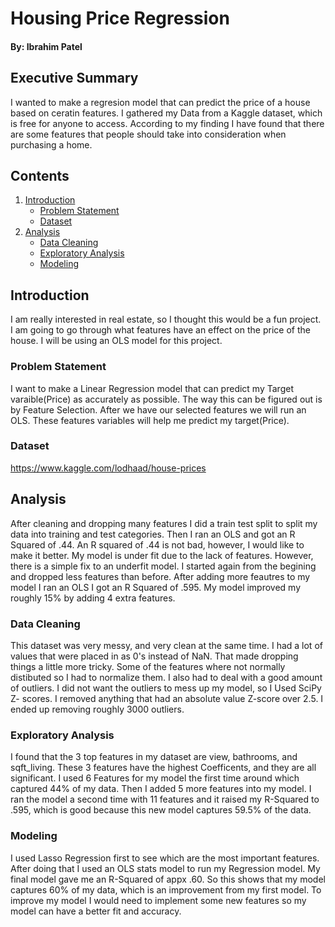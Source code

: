 # Housing Price Regression
#### By: Ibrahim Patel

## Executive Summary
I wanted to make a regresion model that can predict the price of a house based on ceratin features. I gathered my Data from a Kaggle dataset, which is free for anyone to access. According to my finding I have found that there are some features that people should take into consideration when purchasing a home.

## Contents
1. [Introduction](#introduction)
    - [Problem Statement](#problem_statement)
    - [Dataset](#dataset)
2. [Analysis](#analysis)
    - [Data Cleaning](#data_cleaning)
    - [Exploratory Analysis](#exploratory_analysis)
    - [Modeling](#modeling)

## Introduction <a name="introduction"></a>
I am really interested in real estate, so I thought this would be a fun project. I am going to go through what features have an effect on the price of the house. I will be using an OLS model for this project.

### Problem Statement <a name="problem_statement"></a>
I want to make a Linear Regression model that can predict my Target varaible(Price) as accurately as possible. The way this can be figured out is by Feature Selection. After we have our selected features we will run an OLS. These features variables will help me predict my target(Price).

### Dataset <a name="dataset"></a>

https://www.kaggle.com/lodhaad/house-prices

## Analysis <a name="analysis"></a>
After cleaning and dropping many features I did a train test split to split my data into training and test categories. Then I ran an OLS and got an R Squared of .44. An R squared of .44 is not bad, however, I would like to make it better. My model is under fit due to the lack of features. However, there is a simple fix to an underfit model. I started again from the begining and dropped less features than before. After adding more feautres to my model I ran an OLS I got an R Squared of .595. My model improved my roughly 15% by adding 4 extra features.

### Data Cleaning <a name="data_cleaning"></a>
This dataset was very messy, and very clean at the same time. I had a lot of values that were placed in as 0's instead of NaN. That made dropping things a little more tricky. Some of the features where not normally distibuted so I had to normalize them. I also had to deal with a good amount of outliers. I did not want the outliers to mess up my model, so I Used SciPy Z- scores. I removed anything that had an absolute value Z-score over 2.5. I ended up removing roughly 3000 outliers.

 

### Exploratory Analysis <a name="exploratory_analysis"></a>

I found that the 3 top features in my dataset are view, bathrooms, and sqft_living. These 3 features have the highest Coefficents, and they are all significant. I used 6 Features for my model the first time around which captured 44% of my data. Then I added 5 more features into my model. I ran the model a second time with 11 features and it raised my R-Squared to .595, which is good because this new model captures 59.5% of the data.



### Modeling <a name="modeling"></a>
I used Lasso Regression first to see which are the most important features. After doing that I used an OLS stats model to run my Regression model. My final model gave me an R-Squared of appx .60. So this shows that my model captures 60% of my data, which is an improvement from my first model. To improve my model I would need to implement some new features so my model can have a better fit and accuracy. 


